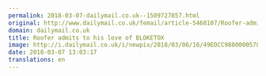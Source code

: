 ```yaml
---
permalink: 2018-03-07-dailymail.co.uk--1509727857.html
original: http://www.dailymail.co.uk/femail/article-5468107/Roofer-admits-love-BLOKETOX.html?ITO=1490&ns_mchannel=rss&ns_campaign=1490
domain: dailymail.co.uk
title: Roofer admits to his love of BLOKETOX
image: http://i.dailymail.co.uk/i/newpix/2018/03/06/16/49EDCC9800000578-0-image-a-17_1520353930771.jpg
date: 2018-03-07 13:03:17
translations: en
---
```


